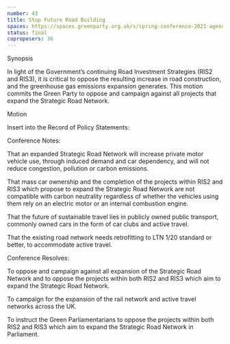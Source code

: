 ```yaml
---
number: 43
title: Stop Future Road Building
spaces: https://spaces.greenparty.org.uk/s/spring-conference-2021-agenda-forum2/?contentId=78603
status: final
coproposers: 36
---
```

Synopsis


In light of the Government’s continuing Road Investment Strategies (RIS2 and RIS3), it is critical to oppose the resulting increase in road construction, and the greenhouse gas emissions expansion generates. This motion commits the Green Party to oppose and campaign against all projects that expand the Strategic Road Network.


Motion


Insert into the Record of Policy Statements:


Conference Notes:


That an expanded Strategic Road Network will increase private motor vehicle use, through induced demand and car dependency, and will not reduce congestion, pollution or carbon emissions.


That mass car ownership and the completion of the projects within RIS2 and RIS3 which propose to expand the Strategic Road Network are not compatible with carbon neutrality regardless of whether the vehicles using them rely on an electric motor or an internal combustion engine.


That the future of sustainable travel lies in publicly owned public transport, commonly owned cars in the form of car clubs and active travel.


That the existing road network needs retrofitting to LTN 1/20 standard or better, to accommodate active travel.


Conference Resolves:


To oppose and campaign against all expansion of the Strategic Road Network and to oppose the projects within both RIS2 and RIS3 which aim to expand the Strategic Road Network.


To campaign for the expansion of the rail network and active travel networks across the UK.


To instruct the Green Parliamentarians to oppose the projects within both RIS2 and RIS3 which aim to expand the Strategic Road Network in Parliament.
